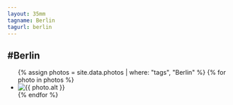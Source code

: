 ```yaml
---
layout: 35mm
tagname: Berlin
tagurl: berlin
---
```


<div class="page 35mm berlin">
    <h2>#Berlin</h2>
        <ul class="photo-list">
            {% assign photos = site.data.photos
                | where: "tags", "Berlin"
            %}
            {% for photo in photos %}
            <li class="photo-item jeehye-aos">
                <a class="post-link" disabled>
                <img alt="{{ photo.alt }}" src="{{ photo.link }}">
                </a>
            </li>
            {% endfor %}
        </ul>
</div>